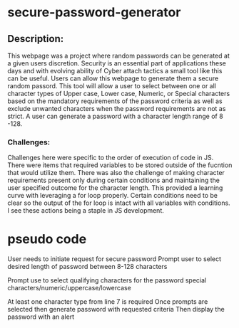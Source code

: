 # secure-password-generator

## Description:

This webpage was a project where random passwords can be generated at a given users discretion. Security is an essential part of applications these days and with evolving ability of Cyber attach tactics a small tool like this can be useful. Users can allow this webpage to generate them a secure random passord. This tool will allow a user to select between one or all character types of Upper case, Lower case, Numeric, or Special characters based on the mandatory requirements of the password criteria as well as exclude unwanted characters when the password requirements are not as strict. A user can generate a password with a character length range of 8 -128.

### Challenges:

Challenges here were specific to the order of execution of code in JS. There were items that required variables to be stored outside of the fucntion that would utilize them. There was also the challenge of making character requirements present only during certain conditions and maintaining the user specified outcome for the character length. This provided a learning curve with leveraging a for loop properly. Certain conditions need to be clear so the output of the for loop is intact with all variables with conditions. I see these actions being a staple in JS development.

# pseudo code

User needs to initiate request for secure password
Prompt user to select desired length of password between 8-128 characters

<!-- prompt("enter desired password length between 8 - 128 characters." + totalCost); -->

Prompt use to select qualifying characters for the password special characters/numeric/uppercase/lowercase

At least one character type from line 7 is required
Once prompts are selected then generate password with requested criteria
Then display the password with an alert
